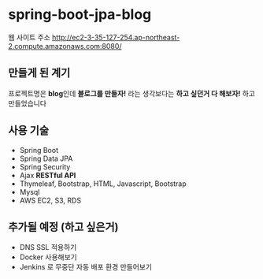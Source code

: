 # spring-boot-jpa-blog
웹 사이트 주소 http://ec2-3-35-127-254.ap-northeast-2.compute.amazonaws.com:8080/

## 만들게 된 계기
프로젝트명은 **blog**인데 **블로그를 만들자!** 라는 생각보다는 **하고 싶던거 다 해보자!** 하고 만들었습니다

## 사용 기술
- Spring Boot
- Spring Data JPA
- Spring Security
- Ajax **RESTful API**
- Thymeleaf, Bootstrap, HTML, Javascript, Bootstrap
- Mysql
- AWS EC2, S3, RDS

## 추가될 예정 (하고 싶은거)
- DNS SSL 적용하기
- Docker 사용해보기
- Jenkins 로 무중단 자동 배포 환경 만들어보기

